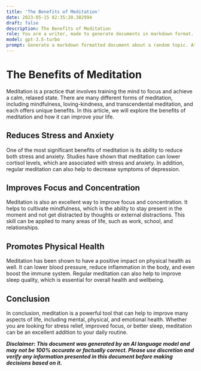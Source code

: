 ```yaml
---
title: 'The Benefits of Meditation'
date: 2023-05-15 02:35:20.382994
draft: false
description: The Benefits of Meditation
role: You are a writer, made to generate documents in markdown format. It is very important that all of the documents you generate are in valid markdown format.
model: gpt-3.5-turbo
prompt: Generate a markdown formatted document about a random topic. At the bottom, include a disclaimer explaining that the document was generated by you. The first line of the document should be the title. Make sure that the entire document is in proper markdown format, using a mix of various tags to make the document visually appealing.
---
```


# The Benefits of Meditation

Meditation is a practice that involves training the mind to focus and achieve a calm, relaxed state. There are many different forms of meditation, including mindfulness, loving-kindness, and transcendental meditation, and each offers unique benefits. In this article, we will explore the benefits of meditation and how it can improve your life.

## Reduces Stress and Anxiety

One of the most significant benefits of meditation is its ability to reduce both stress and anxiety. Studies have shown that meditation can lower cortisol levels, which are associated with stress and anxiety. In addition, regular meditation can also help to decrease symptoms of depression.

## Improves Focus and Concentration

Meditation is also an excellent way to improve focus and concentration. It helps to cultivate mindfulness, which is the ability to stay present in the moment and not get distracted by thoughts or external distractions. This skill can be applied to many areas of life, such as work, school, and relationships.

## Promotes Physical Health

Meditation has been shown to have a positive impact on physical health as well. It can lower blood pressure, reduce inflammation in the body, and even boost the immune system. Regular meditation can also help to improve sleep quality, which is essential for overall health and wellbeing.

## Conclusion

In conclusion, meditation is a powerful tool that can help to improve many aspects of life, including mental, physical, and emotional health. Whether you are looking for stress relief, improved focus, or better sleep, meditation can be an excellent addition to your daily routine.

***Disclaimer: This document was generated by an AI language model and may not be 100% accurate or factually correct. Please use discretion and verify any information presented in this document before making decisions based on it.***